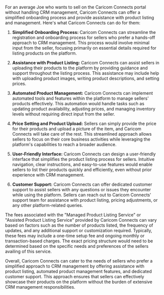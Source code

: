 For an average Joe who wants to sell on the Caricom Connects portal without handling CRM management, Caricom Connects can offer a simplified onboarding process and provide assistance with product listing and management. Here's what Caricom Connects can do for them:

1. **Simplified Onboarding Process:** Caricom Connects can streamline the registration and onboarding process for sellers who prefer a hands-off approach to CRM management. This process would involve minimal input from the seller, focusing primarily on essential details required for listing products on the platform.

2. **Assistance with Product Listing:** Caricom Connects can assist sellers in uploading their products to the platform by providing guidance and support throughout the listing process. This assistance may include help with uploading product images, writing product descriptions, and setting prices.

3. **Automated Product Management:** Caricom Connects can implement automated tools and features within the platform to manage sellers' products effectively. This automation would handle tasks such as updating product availability, adjusting prices, and managing inventory levels without requiring direct input from the seller.

4. **Price Setting and Product Upload:** Sellers can simply provide the price for their products and upload a picture of the item, and Caricom Connects will take care of the rest. This streamlined approach allows sellers to focus on their core business activities while leveraging the platform's capabilities to reach a broader audience.

5. **User-Friendly Interface:** Caricom Connects can design a user-friendly interface that simplifies the product listing process for sellers. Intuitive navigation, clear instructions, and easy-to-use features would enable sellers to list their products quickly and efficiently, even without prior experience with CRM management.

6. **Customer Support:** Caricom Connects can offer dedicated customer support to assist sellers with any questions or issues they encounter while using the platform. Sellers can reach out to Caricom Connects' support team for assistance with product listing, pricing adjustments, or any other platform-related queries.

The fees associated with the "Managed Product Listing Service" or "Assisted Product Listing Service" provided by Caricom Connects can vary based on factors such as the number of products listed, the frequency of updates, and any additional support or customization required. Typically, these fees may include a one-time setup fee and ongoing monthly or transaction-based charges. The exact pricing structure would need to be determined based on the specific needs and preferences of the sellers availing of this service.

Overall, Caricom Connects can cater to the needs of sellers who prefer a simplified approach to CRM management by offering assistance with product listing, automated product management features, and dedicated customer support. This approach ensures that sellers can effectively showcase their products on the platform without the burden of extensive CRM management responsibilities.
